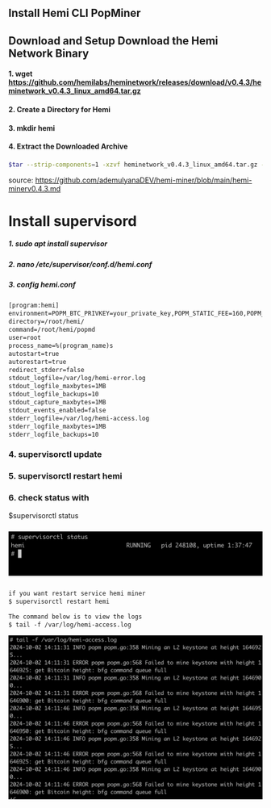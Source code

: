 ## **Install Hemi CLI PopMiner** 

## Download and Setup Download the Hemi Network Binary

#### 1. wget https://github.com/hemilabs/heminetwork/releases/download/v0.4.3/heminetwork_v0.4.3_linux_amd64.tar.gz
#### 2. Create a Directory for Hemi
#### 3. mkdir hemi
#### 4. Extract the Downloaded Archive
```sh
$tar --strip-components=1 -xzvf heminetwork_v0.4.3_linux_amd64.tar.gz -C hemi
```
source: https://github.com/ademulyanaDEV/hemi-miner/blob/main/hemi-minerv0.4.3.md

# Install supervisord 

##### 1. sudo apt install supervisor
##### 2. nano /etc/supervisor/conf.d/hemi.conf
##### 3. config hemi.conf
####
```
[program:hemi]
environment=POPM_BTC_PRIVKEY=your_private_key,POPM_STATIC_FEE=160,POPM_BFG_URL=wss://testnet.rpc.hemi.network/v1/ws/public
directory=/root/hemi/
command=/root/hemi/popmd
user=root
process_name=%(program_name)s
autostart=true
autorestart=true
redirect_stderr=false
stdout_logfile=/var/log/hemi-error.log
stdout_logfile_maxbytes=1MB
stdout_logfile_backups=10
stdout_capture_maxbytes=1MB
stdout_events_enabled=false
stderr_logfile=/var/log/hemi-access.log
stderr_logfile_maxbytes=1MB
stderr_logfile_backups=10
```
### 4. supervisorctl update
### 5. supervisorctl restart hemi
### 6. check status with 
   $supervisorctl status
###  
![screenshot](image.png)
###
```
if you want restart service hemi miner 
$ supervisorctl restart hemi
``` 
```
The command below is to view the logs 
$ tail -f /var/log/hemi-access.log
```
![screenshot](logs-hemi.png)

